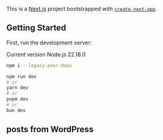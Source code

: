 This is a [Next.js](https://nextjs.org/) project bootstrapped with [`create-next-app`](https://github.com/vercel/next.js/tree/canary/packages/create-next-app).

## Getting Started

First, run the development server:

Current version Node.js 22.18.0

```bash
npm i --legacy-peer-deps
```

```bash
npm run dev
# or
yarn dev
# or
pnpm dev
# or
bun dev
```

## posts from WordPress
